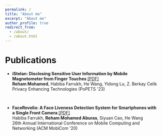 ```yaml
---
permalink: /
title: "About me"
excerpt: "About me"
author_profile: true
redirect_from: 
  - /about/
  - /about.html
---
```


Publications
============

- <b>iStelan: Disclosing Sensitive User Information by Mobile Magnetometer from Finger Touches </b> [[PDF]](https://petsymposium.org/popets/2023/popets-2023-0042.pdf) <br/>
<b>Reham Mohamed</b>, Habiba Farrukh, He Wang, Yidong Lu, Z. Berkay Celik <br/>
Privacy Enhancing Technologies (PoPETS '23)
<br/>

- <b>FaceRevelio: A Face Liveness Detection System for Smartphones with a Single Front Camera </b> [[PDF]](https://habiba-farrukh.github.io/files/FaceRevelio.pdf) <br/>
Habiba Farrukh, <b>Reham Mohamed Aburas</b>, Siyuan Cao, He Wang <br/>
26th Annual International Conference on Mobile Computing and Networking (ACM MobiCom '20)	
<br/>

<!-- <ul>
	<li><b>iStelan: Disclosing Sensitive User Information by Mobile Magnetometer from Finger Touches [PDF](https://petsymposium.org/popets/2023/popets-2023-0042.pdf)</b> 
			<br/>
		<b>Reham Mohamed</b>, Habiba Farrukh, He Wang, Yidong Lu, Z. Berkay Celik
			<br/>
			Privacy Enhancing Technologies (PoPETS '23)
			<br/>
	</li>
</ul> -->
